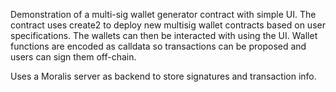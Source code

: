 Demonstration of a multi-sig wallet generator contract with simple UI. The contract uses create2 to deploy new multisig wallet contracts based on user specifications. The wallets can then be interacted with using the UI. Wallet functions are encoded as calldata so transactions can be proposed and users can sign them off-chain. 

Uses a Moralis server as backend to store signatures and transaction info.